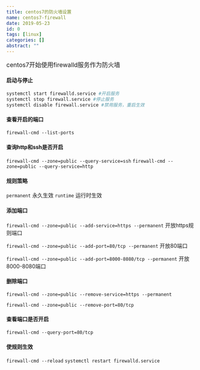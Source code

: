 ```yaml
---
title: centos7的防火墙设置
name: centos7-firewall
date: 2019-05-23
id: 0
tags: [linux]
categories: []
abstract: ""
---
```



<font size=3>centos7开始使用firewalld服务作为防火墙</font>

#### 启动与停止

```bash
systemctl start firewalld.service #开启服务
systemctl stop firewall.service #停止服务
systemctl disable firewall.service #禁用服务，重启生效
```

#### <!--more-->查看开启的端口

`firewall-cmd --list-ports`

#### 查询http和ssh是否开启

`firewall-cmd --zone=public --query-service=ssh`
`firewall-cmd --zone=public --query-service=http`

#### 规则策略

`permanent` 永久生效
`runtime` 运行时生效

#### 添加端口

`firewall-cmd --zone=public --add-service=https --permanent` 开放https规则端口

`firewall-cmd --zone=public --add-port=80/tcp --permanent` 开放80端口

`firewall-cmd --zone=public --add-port=8000-8080/tcp --permanent` 开放8000-8080端口

#### 删除端口

`firewall-cmd --zone=public --remove-service=https --permanent`

`firewall-cmd --zone=public --remove-port=80/tcp`

#### 查看端口是否开启

`firewall-cmd --query-port=80/tcp`

#### 使规则生效

`firewall-cmd --reload`
`systemctl restart firewalld.service`

